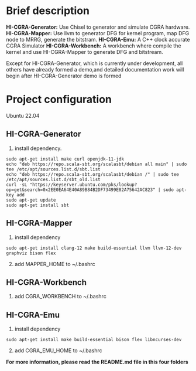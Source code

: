 # Brief description

**HI-CGRA-Generator:** Use Chisel to generator and simulate CGRA hardware.  
**HI-CGRA-Mapper:** Use llvm to generator DFG for kernel program, map DFG node to MRRG, generate the bitstram. 
**HI-CGRA-Emu:** A C++ clock accurate CGRA Simulator 
**HI-CGRA-Workbench:** A workbench where compile the kernel and use HI-CGRA-Mapper to generate DFG and bitstream. 

Except for HI-CGRA-Generator, which is currently under development, all others have already formed a demo,and detailed documentation work will begin after HI-CGRA-Generator demo is formed

# Project configuration

Ubuntu 22.04

## HI-CGRA-Generator

1.  install dependency.
```
sudo apt-get install make curl openjdk-11-jdk
echo "deb https://repo.scala-sbt.org/scalasbt/debian all main" | sudo tee /etc/apt/sources.list.d/sbt.list
echo "deb https://repo.scala-sbt.org/scalasbt/debian /" | sudo tee /etc/apt/sources.list.d/sbt_old.list
curl -sL "https://keyserver.ubuntu.com/pks/lookup?op=get&search=0x2EE0EA64E40A89B84B2DF73499E82A75642AC823" | sudo apt-key add
sudo apt-get update
sudo apt-get install sbt
```
[mill]: https://com-lihaoyi.github.io/mill/ 

## HI-CGRA-Mapper

1. install dependency
```
sudo apt-get install clang-12 make build-essential llvm llvm-12-dev graphviz bison flex
```
2. add MAPPER\_HOME to ~/.bashrc

## HI-CGRA-Workbench

1. add CGRA\_WORKBENCH to ~/.bashrc  

## HI-CGRA-Emu

1. install dependency
```
sudo apt-get install make build-essential bison flex libncurses-dev
```
2. add CGRA\_EMU\_HOME to ~/.bashrc

**For more information, please read the README.md file in this four folders**
